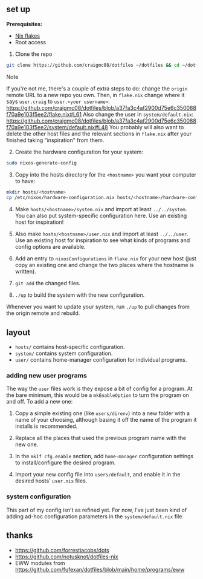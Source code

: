 ## set up

__Prerequisites:__

- [Nix flakes](https://nixos.wiki/wiki/flakes)
- Root access

1. Clone the repo

```sh
git clone https://github.com/craigmc08/dotfiles ~/dotfiles && cd ~/dotfiles
```

> [!NOTE]
> If you're not me, there's a couple of extra steps to do: change the `origin` remote URL to a new repo you own. Then, in `flake.nix` change where it says `user.craig` to `user.<your username>`: https://github.com/craigmc08/dotfiles/blob/a37fa3c4af2900d75e6c350088f70a9e103f5ee2/flake.nix#L61
> Also change the user in `system/default.nix`: https://github.com/craigmc08/dotfiles/blob/a37fa3c4af2900d75e6c350088f70a9e103f5ee2/system/default.nix#L48
> You probably will also want to delete the other host files and the relevant sections in `flake.nix` after your finished taking "inspiration" from them.

2. Create the hardware configuration for your system:

```sh
sudo nixos-generate-config
```

3. Copy into the hosts directory for the `<hostname>` you want your computer to have:

```sh
mkdir hosts/<hostname>
cp /etc/nixos/hardware-configuration.nix hosts/<hostname>/hardware-configuration.nix
```

4. Make `hosts/<hostname>/system.nix` and import at least `../../system`. You can
  also put system-specific configuration here. Use an existing host for inspiration!

5. Also make `hosts/<hostname>/user.nix` and import at least `../../user`. Use an
  existing host for inspiration to see what kinds of programs and config options are available.

7. Add an entry to `nixosConfigurations` in `flake.nix` for your new host (just copy an existing one and change the two places where the hostname is written).

8. `git add` the changed files.

9. `./up` to build the system with the new configuration.

Whenever you want to update your system, run `./up` to pull changes from the
origin remote and rebuild.

## layout

- `hosts/` contains host-specific configuration.
- `system/` contains system configuration.
- `user/` contains home-manager configuration for individual programs.

### adding new user programs

The way the `user` files work is they expose a bit of config for a program. At the bare minimum, this would be a `mkEnableOption` to turn the program on and off. To add a new one:

1. Copy a simple existing one (like `users/direnv`) into a new folder with a name of your choosing, although basing it off the name of the program it installs is recommended.

2. Replace all the places that used the previous program name with the new one.

3. In the `mkIf cfg.enable` section, add `home-manager` configuration settings to install/configure the desired program.

4. Import your new config file into `users/default`, and enable it in the desired hosts' `user.nix` files.

### system configuration

This part of my config isn't as refined yet. For now, I've just been kind of adding ad-hoc configuration parameters in the `system/default.nix` file.

## thanks

- https://github.com/forrestjacobs/dots
- https://github.com/notusknot/dotfiles-nix
- EWW modules from https://github.com/fufexan/dotfiles/blob/main/home/programs/eww

